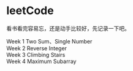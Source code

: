 # leetCode

看书看完容易忘，还是动手比较好，先记录一下吧。


Week 1 Two Sum、Single Number  
Week 2 Reverse Integer  
Week 3 Climbing Stairs  
Week 4 Maximum Subarray